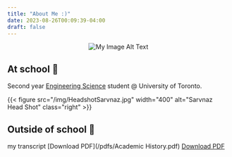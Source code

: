 ```yaml
---
title: "About Me :)"
date: 2023-08-26T00:09:39-04:00
draft: false
---
```

<div style="text-align: center;">
    <img src="/img/HeadshotSarvnaz.jpg" alt="My Image Alt Text">
</div>

## At school :school:
Second year [Engineering Science](https://engsci.utoronto.ca/program/what-is-engsci/) student @ University of Toronto.

{{< figure src="/img/HeadshotSarvnaz.jpg" width="400" alt="Sarvnaz Head Shot" class="right" >}} 


## Outside of school :brain:
my transcript [Download PDF](/pdfs/Academic History.pdf)
[Download PDF](/pdfs/Academic_History.pdf)
